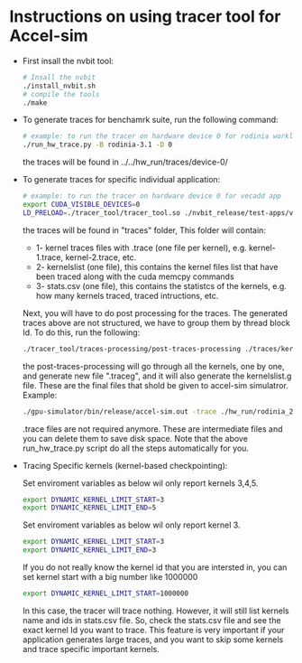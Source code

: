 # Instructions on using tracer tool for Accel-sim 

* First insall the nvbit tool:
    ```bash
    # Insall the nvbit
    ./install_nvbit.sh
    # compile the tools
    ./make
    ```
* To generate traces for benchamrk suite, run the following command:
    ```bash
    # example: to run the tracer on hardware device 0 for rodinia workloads
    ./run_hw_trace.py -B rodinia-3.1 -D 0
    ```
    the traces will be found in ../../hw_run/traces/device-0/

* To generate traces for specific individual application:
    ```bash
    # example: to run the tracer on hardware device 0 for vecadd app
    export CUDA_VISIBLE_DEVICES=0
    LD_PRELOAD=./tracer_tool/tracer_tool.so ./nvbit_release/test-apps/vectoradd/vectoradd
    ```
    the traces will be found in "traces" folder, This folder will contain:
    * 1- kernel traces files with .trace (one file per kernel), e.g. kernel-1.trace, kernel-2.trace, etc.
    * 2- kernelslist (one file), this contains the kernel files list that have been traced along with the cuda memcpy commands
    * 3- stats.csv (one file), this contains the statistcs of the kernels, e.g. how many kernels traced, traced intructions, etc.

    Next, you will have to do post processing for the traces. The generated traces above are not structured, we have to group them by thread block Id. To do this, run the following:

    ```bash
    ./tracer_tool/traces-processing/post-traces-processing ./traces/kernelslist
    ```

    the post-traces-processing will go through all the kernels, one by one, and generate new file ".traceg", and it will also generate the kernelslist.g file. These are the final files that shold be given to accel-sim simulatror. Example:

    ```bash
    ./gpu-simulator/bin/release/accel-sim.out -trace ./hw_run/rodinia_2.0-ft/9.1/backprop-rodinia-2.0-ft/4096___data_result_4096_txt/traces/kernelslist.g -config ./gpu-simulator/gpgpu-sim/configs/tested-cfgs/SM7_QV100/gpgpusim.config -config ./gpu-simulator/configs/tested-cfgs/SM7_QV100/trace.config
    ```

    .trace files are not required anymore. These are intermediate files and you can delete them to save disk space. 
    Note that the above run_hw_trace.py script do all the steps automatically for you.

* Tracing Specific kernels (kernel-based checkpointing):

    Set enviroment variables as below wil only report kernels 3,4,5.
    ```bash
    export DYNAMIC_KERNEL_LIMIT_START=3
    export DYNAMIC_KERNEL_LIMIT_END=5
    ```

    Set enviroment variables as below wil only report kernel 3.
    ```bash
    export DYNAMIC_KERNEL_LIMIT_START=3
    export DYNAMIC_KERNEL_LIMIT_END=3
    ```

    If you do not really know the kernel id that you are intersted in, you can set kernel start with a big number like 1000000 
    ```bash
    export DYNAMIC_KERNEL_LIMIT_START=1000000
    ```
    In this case, the tracer will trace nothing. However, it will still list kernels name and ids in stats.csv file. So, check the stats.csv file and see the exact kernel Id you want to trace. This feature is very important if your application generates large traces, and you want to skip some kernels and trace specific important kernels.

